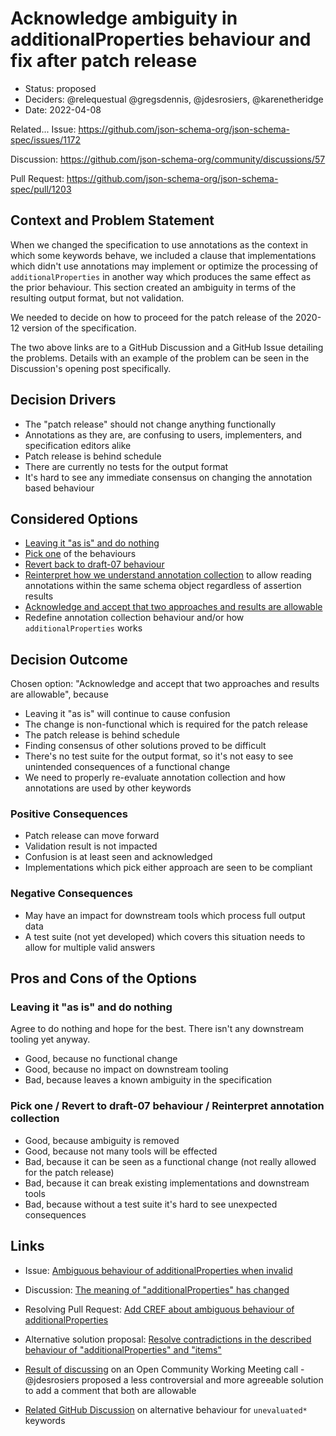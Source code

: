 # Acknowledge ambiguity in additionalProperties behaviour and fix after patch release

* Status: proposed
* Deciders: @relequestual @gregsdennis, @jdesrosiers, @karenetheridge
* Date:  2022-04-08

Related...
Issue: https://github.com/json-schema-org/json-schema-spec/issues/1172

Discussion: https://github.com/json-schema-org/community/discussions/57

Pull Request: https://github.com/json-schema-org/json-schema-spec/pull/1203

## Context and Problem Statement

When we changed the specification to use annotations as the context in which some keywords behave, we included a clause that implementations which didn't use annotations may implement or optimize the processing of `additionalProperties` in another way which produces the same effect as the prior behaviour.
This section created an ambiguity in terms of the resulting output format, but not validation.

We needed to decide on how to proceed for the patch release of the 2020-12 version of the specification.

The two above links are to a GitHub Discussion and a GitHub Issue detailing the problems.
Details with an example of the problem can be seen in the Discussion's opening post specifically.

## Decision Drivers <!-- optional -->

* The "patch release" should not change anything functionally
* Annotations as they are, are confusing to users, implementers, and specification editors alike
* Patch release is behind schedule
* There are currently no tests for the output format
* It's hard to see any immediate consensus on changing the annotation based behaviour

## Considered Options

* [Leaving it "as is" and do nothing](https://github.com/json-schema-org/community/discussions/57#discussioncomment-1413777)
* [Pick one](https://github.com/json-schema-org/community/discussions/57#discussioncomment-1416683) of the behaviours
* [Revert back to draft-07 behaviour](https://github.com/json-schema-org/community/discussions/57#discussioncomment-1453723)
* [Reinterpret how we understand annotation collection](https://github.com/json-schema-org/json-schema-spec/issues/1172#issuecomment-1049686478) to allow reading annotations within the same schema object regardless of assertion results
* [Acknowledge and accept that two approaches and results are allowable](https://github.com/json-schema-org/community/issues/161#issue-1173742930)
* Redefine annotation collection behaviour and/or how `additionalProperties` works

## Decision Outcome

Chosen option: "Acknowledge and accept that two approaches and results are allowable", because

* Leaving it "as is" will continue to cause confusion
* The change is non-functional which is required for the patch release
* The patch release is behind schedule
* Finding consensus of other solutions proved to be difficult
* There's no test suite for the output format, so it's not easy to see unintended consequences of a functional change
* We need to properly re-evaluate annotation collection and how annotations are used by other keywords

### Positive Consequences

* Patch release can move forward
* Validation result is not impacted
* Confusion is at least seen and acknowledged
* Implementations which pick either approach are seen to be compliant

### Negative Consequences

* May have an impact for downstream tools which process full output data
* A test suite (not yet developed) which covers this situation needs to allow for multiple valid answers

## Pros and Cons of the Options

### Leaving it "as is" and do nothing

Agree to do nothing and hope for the best. There isn't any downstream tooling yet anyway.

* Good, because no functional change
* Good, because no impact on downstream tooling
* Bad, because leaves a known ambiguity in the specification

### Pick one / Revert to draft-07 behaviour / Reinterpret annotation collection

* Good, because ambiguity is removed
* Good, because not many tools will be effected
* Bad, because it can be seen as a functional change (not really allowed for the patch release)
* Bad, because it can break existing implementations and downstream tools
* Bad, because without a test suite it's hard to see unexpected consequences

## Links

* Issue: [Ambiguous behaviour of additionalProperties when invalid](https://github.com/json-schema-org/json-schema-spec/issues/1172)
* Discussion: [The meaning of "additionalProperties" has changed](https://github.com/json-schema-org/community/discussions/57)
* Resolving Pull Request: [Add CREF about ambiguous behaviour of additionalProperties](https://github.com/json-schema-org/json-schema-spec/pull/1203)
* Alternative solution proposal: [Resolve contradictions in the described behaviour of "additionalProperties" and "items"](https://github.com/json-schema-org/json-schema-spec/pull/1154)

* [Result of discussing](https://github.com/json-schema-org/json-schema-spec/issues/1172#issuecomment-1063962900) on an Open Community Working Meeting call - @jdesrosiers proposed a less controversial and more agreeable solution to add a comment that both are allowable
* [Related GitHub Discussion](https://github.com/json-schema-org/community/discussions/67) on alternative behaviour for `unevaluated*` keywords
